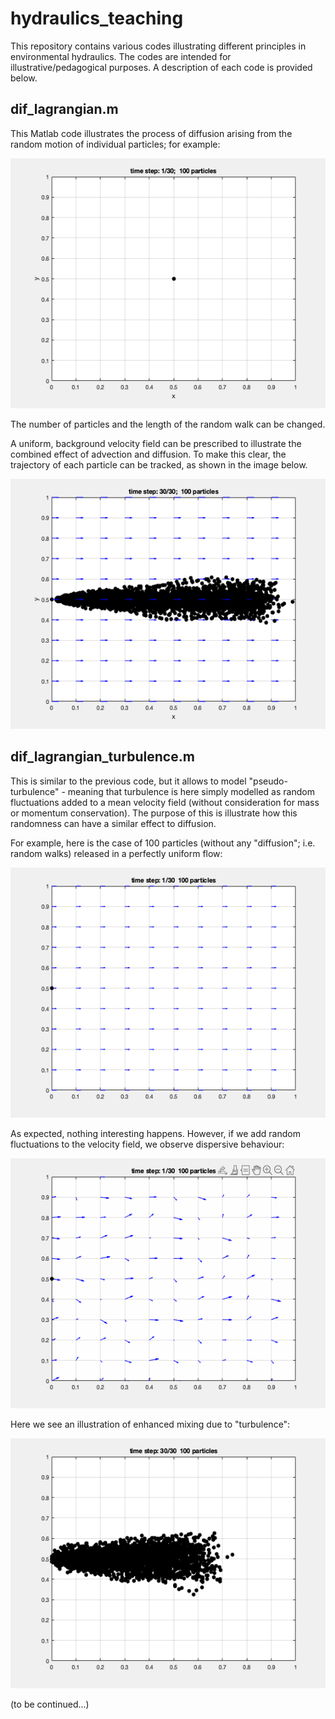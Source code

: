 # hydraulics_teaching

This repository contains various codes illustrating different principles in environmental hydraulics. The codes are intended for illustrative/pedagogical purposes. A description of each code is provided below.

## dif_lagrangian.m
This Matlab code illustrates the process of diffusion arising from the random motion of individual particles; for example:  

<p align="center">
    <img src="https://github.com/sergio-maldonado/hydraulics_teaching/blob/main/images/animation_diff.gif" width="600" height="400" alt="diffusion"/>
</p>

The number of particles and the length of the random walk can be changed. 

A uniform, background velocity field can be prescribed to illustrate the combined effect of advection and diffusion. To make this clear, the trajectory of each particle can be tracked, as shown in the image below.

<p align="center">
    <img src="https://github.com/sergio-maldonado/hydraulics_teaching/blob/main/images/final_dif.gif" width="600" height="400" alt="advection diffusion"/>
</p>

## dif_lagrangian_turbulence.m
This is similar to the previous code, but it allows to model "pseudo-turbulence" - meaning that turbulence is here simply modelled as random fluctuations added to a mean velocity field (without consideration for mass or momentum conservation). The purpose of this is illustrate how this randomness can have a similar effect to diffusion. 

For example, here is the case of 100 particles (without any "diffusion"; i.e. random walks) released in a perfectly uniform flow: 

<p align="center">
    <img src="https://github.com/sergio-maldonado/hydraulics_teaching/blob/main/images/animation_diff_noturb.gif" width="600" height="400" alt="advection diffusion"/>
</p>

As expected, nothing interesting happens. However, if we add random fluctuations to the velocity field, we observe dispersive behaviour: 

<p align="center">
    <img src="https://github.com/sergio-maldonado/hydraulics_teaching/blob/main/images/animation_diff_turb.gif" width="600" height="400" alt="advection diffusion"/>
</p>

Here we see an illustration of enhanced mixing due to "turbulence":

<p align="center">
    <img src="https://github.com/sergio-maldonado/hydraulics_teaching/blob/main/images/final_dif_turb.gif" width="600" height="400" alt="advection diffusion"/>
</p>

(to be continued...)

